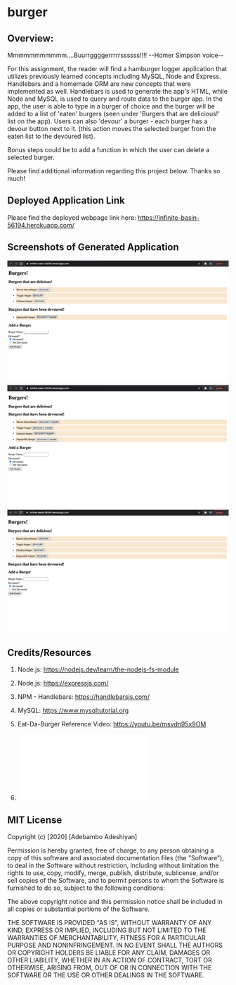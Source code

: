 # burger

## Overview:

Mmmmmmmmmmm....Buurrggggerrrrrssssss!!!! --Homer Simpson voice--

For this assignment, the reader will find a hamburger logger application that utilizes previously learned concepts including MySQL, Node and Express. Handlebars and a homemade ORM are new concepts that were implemented as well. Handlebars is used to generate the app's HTML, while Node and MySQL is used to query and route data to the burger app. In the app, the user is able to type in a burger of choice and the burger will be added to a list of 'eaten' burgers (seen under 'Burgers that are delicious!' list on the app). Users can also 'devour' a burger - each burger has a devour button next to it. (this action moves the selected burger from the eaten list to the devoured list).

Bonus steps could be to add a function in which the user can delete a selected burger.

Please find additional information regarding this project below. Thanks so much!

## Deployed Application Link

Please find the deployed webpage link here: https://infinite-basin-56194.herokuapp.com/

## Screenshots of Generated Application

![Adeshiyan Burger Screenshot](./public/assets/burger1.png)
![Adeshiyan Burger Screenshot](./public/assets/burger2.png)
![Adeshiyan Burger Screenshot](./public/assets/burger3.png)

## Credits/Resources

1. Node.js: https://nodejs.dev/learn/the-nodejs-fs-module

2. Node.js: https://expressjs.com/

3. NPM - Handlebars: https://handlebarsjs.com/

4. MySQL: https://www.mysqltutorial.org

5. Eat-Da-Burger Reference Video: https://youtu.be/msvdn95x9OM

6. ![MYSQL Heroku Deployment Guide](./public/assets/MySQLHerokuDeploymentProcess.pdf)

## MIT License

Copyright (c) [2020] [Adebambo Adeshiyan]

Permission is hereby granted, free of charge, to any person obtaining a copy
of this software and associated documentation files (the "Software"), to deal
in the Software without restriction, including without limitation the rights
to use, copy, modify, merge, publish, distribute, sublicense, and/or sell
copies of the Software, and to permit persons to whom the Software is
furnished to do so, subject to the following conditions:

The above copyright notice and this permission notice shall be included in all
copies or substantial portions of the Software.

THE SOFTWARE IS PROVIDED "AS IS", WITHOUT WARRANTY OF ANY KIND, EXPRESS OR
IMPLIED, INCLUDING BUT NOT LIMITED TO THE WARRANTIES OF MERCHANTABILITY,
FITNESS FOR A PARTICULAR PURPOSE AND NONINFRINGEMENT. IN NO EVENT SHALL THE
AUTHORS OR COPYRIGHT HOLDERS BE LIABLE FOR ANY CLAIM, DAMAGES OR OTHER
LIABILITY, WHETHER IN AN ACTION OF CONTRACT, TORT OR OTHERWISE, ARISING FROM,
OUT OF OR IN CONNECTION WITH THE SOFTWARE OR THE USE OR OTHER DEALINGS IN THE
SOFTWARE.
